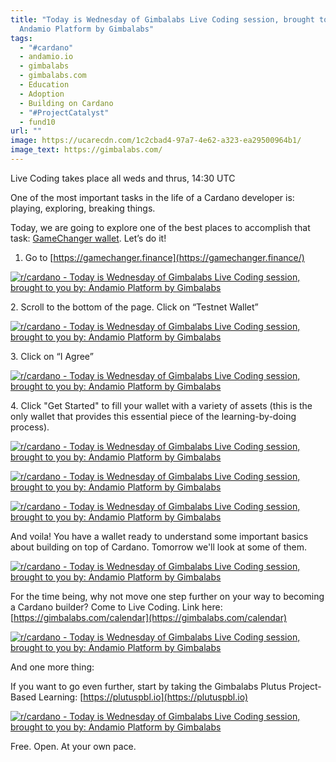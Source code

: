 ```yaml
---
title: "Today is Wednesday of Gimbalabs Live Coding session, brought to you by:
  Andamio Platform by Gimbalabs"
tags:
  - "#cardano"
  - andamio.io
  - gimbalabs
  - gimbalabs.com
  - Education
  - Adoption
  - Building on Cardano
  - "#ProjectCatalyst"
  - fund10
url: ""
image: https://ucarecdn.com/1c2cbad4-97a7-4e62-a323-ea29500964b1/
image_text: https://gimbalabs.com/
---
```


Live Coding takes place all weds and thrus, 14:30 UTC

One of the most important tasks in the life of a Cardano developer is: playing, exploring, breaking things.

Today, we are going to explore one of the best places to accomplish that task: [GameChanger wallet](https://gamechanger.finance/). Let’s do it!

1.  Go to [https://gamechanger.finance](https://gamechanger.finance/)
    

[![r/cardano - Today is Wednesday of Gimbalabs Live Coding session, brought to you by: Andamio Platform by Gimbalabs](https://preview.redd.it/v60p82cv6nmb1.jpg?width=1348&format=pjpg&auto=webp&s=82091e2533206d50206b6f8d85aa2ecfa3f1b609)](https://preview.redd.it/v60p82cv6nmb1.jpg?width=1348&format=pjpg&auto=webp&s=82091e2533206d50206b6f8d85aa2ecfa3f1b609)

2\. Scroll to the bottom of the page. Click on “Testnet Wallet”

[![r/cardano - Today is Wednesday of Gimbalabs Live Coding session, brought to you by: Andamio Platform by Gimbalabs](https://preview.redd.it/2t6m7v6w6nmb1.jpg?width=1346&format=pjpg&auto=webp&s=e943ba1213e2ee8b30b8d35f9dc8b5d33660d103)](https://preview.redd.it/2t6m7v6w6nmb1.jpg?width=1346&format=pjpg&auto=webp&s=e943ba1213e2ee8b30b8d35f9dc8b5d33660d103)

3\. Click on “I Agree”

[![r/cardano - Today is Wednesday of Gimbalabs Live Coding session, brought to you by: Andamio Platform by Gimbalabs](https://preview.redd.it/wluu5e6i7nmb1.png?width=1366&format=png&auto=webp&s=2bac7211cb262ef9232ebf47ff5ce5c054f78e2f)](https://preview.redd.it/wluu5e6i7nmb1.png?width=1366&format=png&auto=webp&s=2bac7211cb262ef9232ebf47ff5ce5c054f78e2f)

4\. Click "Get Started" to fill your wallet with a variety of assets (this is the only wallet that provides this essential piece of the learning-by-doing process).

[![r/cardano - Today is Wednesday of Gimbalabs Live Coding session, brought to you by: Andamio Platform by Gimbalabs](https://preview.redd.it/ugu33jbj7nmb1.png?width=1366&format=png&auto=webp&s=b921ab7d139a787893803e899a0dc9adeefdccfb)](https://preview.redd.it/ugu33jbj7nmb1.png?width=1366&format=png&auto=webp&s=b921ab7d139a787893803e899a0dc9adeefdccfb)

[![r/cardano - Today is Wednesday of Gimbalabs Live Coding session, brought to you by: Andamio Platform by Gimbalabs](https://preview.redd.it/fcrpf6om7nmb1.png?width=1366&format=png&auto=webp&s=bdbaf33af90b2d39b02bcf0e25eab8276f4a1096)](https://preview.redd.it/fcrpf6om7nmb1.png?width=1366&format=png&auto=webp&s=bdbaf33af90b2d39b02bcf0e25eab8276f4a1096)

[![r/cardano - Today is Wednesday of Gimbalabs Live Coding session, brought to you by: Andamio Platform by Gimbalabs](https://preview.redd.it/flhb2bom7nmb1.png?width=1366&format=png&auto=webp&s=aeb58dcb56b361e0ea3f703ef12dd43ab57f21a8)](https://preview.redd.it/flhb2bom7nmb1.png?width=1366&format=png&auto=webp&s=aeb58dcb56b361e0ea3f703ef12dd43ab57f21a8)

And voila! You have a wallet ready to understand some important basics about building on top of Cardano. Tomorrow we'll look at some of them.

[![r/cardano - Today is Wednesday of Gimbalabs Live Coding session, brought to you by: Andamio Platform by Gimbalabs](https://preview.redd.it/4sdqn23o7nmb1.png?width=1366&format=png&auto=webp&s=f1412703058f9640a435f2621bbb49573856acb7)](https://preview.redd.it/4sdqn23o7nmb1.png?width=1366&format=png&auto=webp&s=f1412703058f9640a435f2621bbb49573856acb7)

For the time being, why not move one step further on your way to becoming a Cardano builder? Come to Live Coding. Link here: [https://gimbalabs.com/calendar](https://gimbalabs.com/calendar)

[![r/cardano - Today is Wednesday of Gimbalabs Live Coding session, brought to you by: Andamio Platform by Gimbalabs](https://preview.redd.it/c5bzrntu7nmb1.png?width=1366&format=png&auto=webp&s=db6872dc845f578dbd2b18950ffdcc4430c1485a)](https://preview.redd.it/c5bzrntu7nmb1.png?width=1366&format=png&auto=webp&s=db6872dc845f578dbd2b18950ffdcc4430c1485a)

And one more thing:

If you want to go even further, start by taking the Gimbalabs Plutus Project-Based Learning: [https://plutuspbl.io](https://plutuspbl.io)

[![r/cardano - Today is Wednesday of Gimbalabs Live Coding session, brought to you by: Andamio Platform by Gimbalabs](https://preview.redd.it/ydncxmho6nmb1.jpg?width=1280&format=pjpg&auto=webp&s=f02df988a238e975129c203559fa9ac22d75207a)](https://preview.redd.it/ydncxmho6nmb1.jpg?width=1280&format=pjpg&auto=webp&s=f02df988a238e975129c203559fa9ac22d75207a)

Free. Open. At your own pace.
